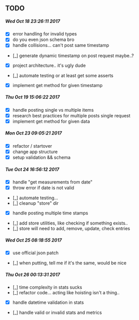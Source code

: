 ## TODO
##### Wed Oct 18 23:26:11 2017
- [x] error handling for invalid types
- [x] do you even json schema bro 
- [x] handle collisions... can't post same timestamp
- [_] generate dynamic timestamp on post request maybe..?
- [x] project architecture.. it's ugly dude
- [_] automate testing or at least get some asserts
- [x] implement get method for given timestamp

##### Thu Oct 19 15:06:22 2017
- [x] handle posting single vs multiple items
- [x] research best practices for multiple posts single request
- [x] implement get method for given data

##### Mon Oct 23 09:05:21 2017
- [x] refactor / startover
- [x] change app structure
- [x] setup validation && schema

##### Tue Oct 24 16:56:12 2017
- [x] handle "get measurements from date"
- [x] throw error if date is not valid
- [_] automate testing...
- [_] cleanup "store" dir
- [x] handle posting multiple time stamps
- [_] add store utilities, like checking if something exists..
- [_] store will need to add, remove, update, check entries

##### Wed Oct 25 08:18:55 2017
- [x] use official json patch
- [_] when putting, tell me if it's the same, would be nice

##### Thu Oct 26 00:13:31 2017
- [_] time complexity in stats sucks
- [_] refactor code... acting like hoisting isn't a thing..
- [x] handle datetime validation in stats
- [_] handle valid or invalid stats and metrics
